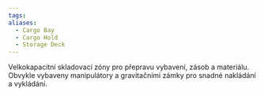 ```yaml
---
tags: 
aliases:
  - Cargo Bay
  - Cargo Hold
  - Storage Deck
---
```

Velkokapacitní skladovací zóny pro přepravu vybavení, zásob a materiálu. Obvykle vybaveny manipulátory a gravitačními zámky pro snadné nakládání a vykládání.